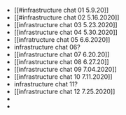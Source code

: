 - [[#infrastructure chat 01 5.9.20]]
- [[#infrastructure chat 02 5.16.2020]]
- [[infrastructure chat 03 5.23.2020]]
- [[infrastructure chat 04 5.30.2020]]
- [[infratructure chat 05 6.6.2020]]
- infrastructure chat 06?
- [[infrastructure chat 07 6.20.20]]
- [[infrastructure chat 08 6.27.20]]
- [[infrastructure chat 09 7.04.2020]]
- [[infrastructure chat 10 7.11.2020]]
- infrastructure chat 11?
- [[infrastructure chat 12 7.25.2020]]
- 
- 
